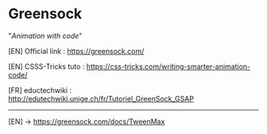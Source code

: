 # Greensock 

"_Animation with code_"

[EN] Official link : https://greensock.com/

[EN] CSSS-Tricks tuto : https://css-tricks.com/writing-smarter-animation-code/

[FR] eductechwiki : http://edutechwiki.unige.ch/fr/Tutoriel_GreenSock_GSAP


-------------------
[EN] -> https://greensock.com/docs/TweenMax